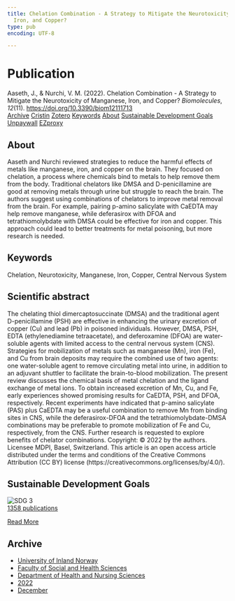 ```yaml
---
title: Chelation Combination - A Strategy to Mitigate the Neurotoxicity of Manganese,
  Iron, and Copper?
type: pub
encoding: UTF-8

---
```

<h1>Publication</h1>
<article id="csl-bib-container-WBK4979E" class="csl-bib-container">
  <div class="csl-bib-body"> <div class="csl-entry">Aaseth, J., &#38; Nurchi, V. M. (2022). Chelation Combination - A Strategy to Mitigate the Neurotoxicity of Manganese, Iron, and Copper? <i>Biomolecules</i>, <i>12</i>(11). <a href="https://doi.org/10.3390/biom12111713">https://doi.org/10.3390/biom12111713</a></div> </div>
  <div class="csl-bib-buttons">
    <a href="#taxonomy-article-WBK4979E" alt="archive" class="csl-bib-button">Archive</a>
    <a href="https://app.cristin.no/results/show.jsf?id=2093099" alt="Cristin" class="csl-bib-button">Cristin</a>
    <a href="http://zotero.org/groups/5881554/items/WBK4979E" alt="Zotero" class="csl-bib-button">Zotero</a>
    <a href="#keywords-article-WBK4979E" alt="keywords" class="csl-bib-button">Keywords</a>
    <a href="#about-article-WBK4979E" alt="about_pub" class="csl-bib-button">About</a>
    <a href="#sdg-article-WBK4979E" alt="sdg" class="csl-bib-button">Sustainable Development Goals</a>
    <a href="https://www.mdpi.com/2218-273X/12/11/1713/pdf?version=1669100325" alt="Unpaywall" class="csl-bib-button">Unpaywall</a>
    <a href="https://www.mdpi.com/2218-273X/12/11/1713/pdf?version=1669100325" alt="EZproxy" class="csl-bib-button">EZproxy</a>
  </div>
  <div id="csl-bib-meta-container-WBK4979E"></div>
</article>
<div id="csl-bib-meta-WBK4979E" class="csl-bib-meta">
  <article id="about-article-WBK4979E" class="about_pub-article">
    <h1>About</h1>
    Aaseth and Nurchi reviewed strategies to reduce the harmful effects of metals like manganese, iron, and copper on the brain. They focused on chelation, a process where chemicals bind to metals to help remove them from the body. Traditional chelators like DMSA and D-penicillamine are good at removing metals through urine but struggle to reach the brain. The authors suggest using combinations of chelators to improve metal removal from the brain. For example, pairing p-amino salicylate with CaEDTA may help remove manganese, while deferasirox with DFOA and tetrathiomolybdate with DMSA could be effective for iron and copper. This approach could lead to better treatments for metal poisoning, but more research is needed.
  </article>
  <article id="keywords-article-WBK4979E" class="keywords-article">
    <h1>Keywords</h1>
    Chelation, Neurotoxicity, Manganese, Iron, Copper, Central Nervous System
  </article>
  <article id="abstract-article-WBK4979E" class="abstract-article">
    <h1>Scientific abstract</h1>
    The chelating thiol dimercaptosuccinate (DMSA) and the traditional agent D-penicillamine (PSH) are effective in enhancing the urinary excretion of copper (Cu) and lead (Pb) in poisoned individuals. However, DMSA, PSH, EDTA (ethylenediamine tetraacetate), and deferoxamine (DFOA) are water-soluble agents with limited access to the central nervous system (CNS). Strategies for mobilization of metals such as manganese (Mn), iron (Fe), and Cu from brain deposits may require the combined use of two agents: one water-soluble agent to remove circulating metal into urine, in addition to an adjuvant shuttler to facilitate the brain-to-blood mobilization. The present review discusses the chemical basis of metal chelation and the ligand exchange of metal ions. To obtain increased excretion of Mn, Cu, and Fe, early experiences showed promising results for CaEDTA, PSH, and DFOA, respectively. Recent experiments have indicated that p-amino salicylate (PAS) plus CaEDTA may be a useful combination to remove Mn from binding sites in CNS, while the deferasirox-DFOA and the tetrathiomolybdate-DMSA combinations may be preferable to promote mobilization of Fe and Cu, respectively, from the CNS. Further research is requested to explore benefits of chelator combinations. 
Copyright: © 2022 by the authors. Licensee MDPI, Basel, Switzerland. This article is an open access article distributed under the terms and conditions of the Creative Commons Attribution (CC BY) license (https://creativecommons.org/licenses/by/4.0/).
  </article>
  <article id="sdg-article-WBK4979E" class="sdg-article">
    <h1>Sustainable Development Goals</h1>
    <div class="sdg-container"><div id="sdg3" class="sdg">
        <img src="{{< params subfolder >}}images/sdg/sdg03_en.png" class="image" alt="SDG 3">
        <div class="sdg-overlay">
          <a href="/en/archive/?key=?sdg=3#archive" class="sdg-publication-count"><span>1358</span> publications</a>
          <p><a href="https://sdgs.un.org/goals/goal3" class="sdg-read-more">Read More</a></p>
        </div>
      </div></div>
  </article>
  <article id="taxonomy-article-WBK4979E" class="taxonomy-article">
    <h1>Archive</h1>
    <ul>
      <li>
        <a href="/en/archive/?key=3DCRN523">University of Inland Norway</a>
      </li>
      <li>
        <a href="/en/archive/?key=IDKFS3MX">Faculty of Social and Health Sciences</a>
      </li>
      <li>
        <a href="/en/archive/?key=GTV4ECMZ">Department of Health and Nursing Sciences</a>
      </li>
      <li>
        <a href="/en/archive/?key=558P36BB">2022</a>
      </li>
      <li>
        <a href="/en/archive/?key=24SFEAFD">December</a>
      </li>
    </ul>
  </article>
</div>
